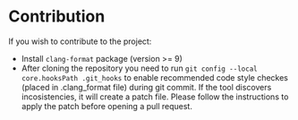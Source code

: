 # Contribution

If you wish to contribute to the project:
- Install `clang-format` package (version >= 9)
- After cloning the repository you need to run `git config --local core.hooksPath .git_hooks` to enable recommended code style checkes (placed in .clang_format file) during git commit. If the tool discovers incosistencies, it will create a patch file. Please follow the instructions to apply the patch before opening a pull request.
